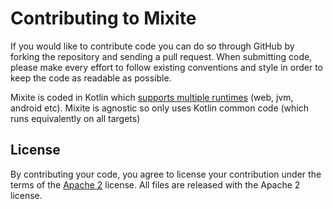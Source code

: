 # Contributing to Mixite

If you would like to contribute code you can do so through GitHub by forking the repository and sending a pull request.
When submitting code, please make every effort to follow existing conventions and style in order to keep the code as readable
as possible.

Mixite is coded in Kotlin which [supports multiple runtimes](https://kotlinlang.org/docs/reference/multiplatform.html) (web,
jvm, android etc). Mixite is agnostic so only uses Kotlin common code (which runs equivalently on all targets) 

## License

By contributing your code, you agree to license your contribution under the terms of the [Apache 2](https://github.com/Hexworks/hexameter/blob/master/LICENSE) license.
All files are released with the Apache 2 license.
